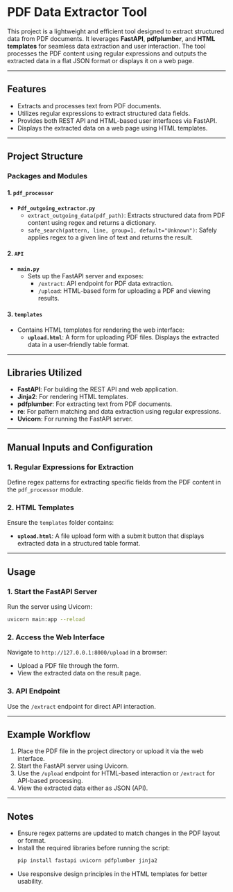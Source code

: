 # PDF Data Extractor Tool

This project is a lightweight and efficient tool designed to extract structured data from PDF documents. It leverages **FastAPI**, **pdfplumber**, and **HTML templates** for seamless data extraction and user interaction. The tool processes the PDF content using regular expressions and outputs the extracted data in a flat JSON format or displays it on a web page.

---

## Features

- Extracts and processes text from PDF documents.
- Utilizes regular expressions to extract structured data fields.
- Provides both REST API and HTML-based user interfaces via FastAPI.
- Displays the extracted data on a web page using HTML templates.

---

## Project Structure

### **Packages and Modules**

#### 1. `pdf_processor`
- **`Pdf_outgoing_extractor.py`**
  - `extract_outgoing_data(pdf_path)`: Extracts structured data from PDF content using regex and returns a dictionary.
  - `safe_search(pattern, line, group=1, default="Unknown")`: Safely applies regex to a given line of text and returns the result.

#### 2. `API`
- **`main.py`**
  - Sets up the FastAPI server and exposes:
    - `/extract`: API endpoint for PDF data extraction.
    - `/upload`: HTML-based form for uploading a PDF and viewing results.

#### 3. `templates`
- Contains HTML templates for rendering the web interface:
  - **`upload.html`**: A form for uploading PDF files. Displays the extracted data in a user-friendly table format.

---

## Libraries Utilized

- **FastAPI**: For building the REST API and web application.
- **Jinja2**: For rendering HTML templates.
- **pdfplumber**: For extracting text from PDF documents.
- **re**: For pattern matching and data extraction using regular expressions.
- **Uvicorn**: For running the FastAPI server.

---

## Manual Inputs and Configuration

### 1. Regular Expressions for Extraction
Define regex patterns for extracting specific fields from the PDF content in the `pdf_processor` module.

### 2. HTML Templates
Ensure the `templates` folder contains:
- **`upload.html`**: A file upload form with a submit button that displays extracted data in a structured table format.

---

## Usage

### 1. Start the FastAPI Server
Run the server using Uvicorn:
```bash
uvicorn main:app --reload
```

### 2. Access the Web Interface
Navigate to `http://127.0.0.1:8000/upload` in a browser:
- Upload a PDF file through the form.
- View the extracted data on the result page.

### 3. API Endpoint
Use the `/extract` endpoint for direct API interaction.

---

## Example Workflow

1. Place the PDF file in the project directory or upload it via the web interface.
2. Start the FastAPI server using Uvicorn.
3. Use the `/upload` endpoint for HTML-based interaction or `/extract` for API-based processing.
4. View the extracted data either as JSON (API).

---

## Notes

- Ensure regex patterns are updated to match changes in the PDF layout or format.
- Install the required libraries before running the script:
  ```bash
  pip install fastapi uvicorn pdfplumber jinja2
  ```
- Use responsive design principles in the HTML templates for better usability.
